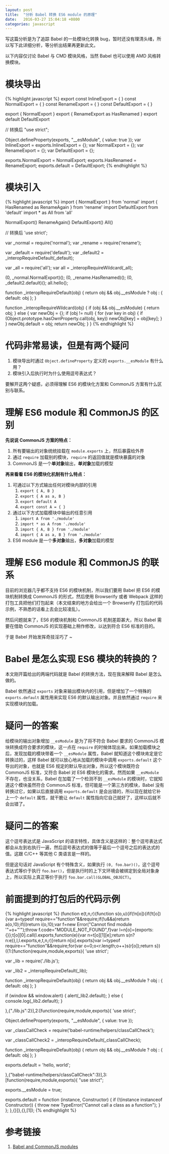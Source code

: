 ```yaml
---
layout: post
title:  "分析 Babel 转换 ES6 module 的原理"
date:   2016-03-27 15:04:18 +0800
categories: javascript
---
```


写这篇分析是为了追踪 Babel 的一处模块化转换 bug，暂时还没有理清头绪，所以写下此详细分析，等分析出结果再更新此文。

以下内容仅讨论 Babel 与 CMD 模块风格，当然 Babel 也可以使用 AMD 风格转换模块。

# 模块导出

{% highlight javascript %}
export const InlineExport = { }
const NormalExport = { }
const RenameExport = { }
const DefaultExport = { }

export { NormalExport }
export { RenameExport as HasRenamed }
export default DefaultExport

// 转换后
"use strict";

Object.defineProperty(exports, "__esModule", {
  value: true
});
var InlineExport = exports.InlineExport = {};
var NormalExport = {};
var RenameExport = {};
var DefaultExport = {};

exports.NormalExport = NormalExport;
exports.HasRenamed = RenameExport;
exports.default = DefaultExport;
{% endhighlight %}

# 模块引入

{% highlight javascript %}
import { NormalExport } from 'normal'
import { HasRenamed as RenameAgain } from 'rename'
import DefaultExport from 'default'
import * as All from 'all'

NormalExport()
RenameAgain()
DefaultExport()
All()

// 转换后
'use strict';

var _normal = require('normal');
var _rename = require('rename');

var _default = require('default');
var _default2 = _interopRequireDefault(_default);

var _all = require('all');
var all = _interopRequireWildcard(_all);

(0, _normal.NormalExport)();
(0, _rename.HasRenamed)();
(0, _default2.default)();
all.hello();

function _interopRequireDefault(obj) {
  return obj && obj.__esModule
    ? obj
    : { default: obj };
}

function _interopRequireWildcard(obj) {
  if (obj && obj.__esModule) {
    return obj;
  } else {
    var newObj = {};
    if (obj != null) {
      for (var key in obj) {
        if (Object.prototype.hasOwnProperty.call(obj, key))
          newObj[key] = obj[key];
      }
    }
    newObj.default = obj;
    return newObj;
  }
}
{% endhighlight %}

# 代码非常易读，但是有两个疑问

1. 模块导出时通过 `Object.defineProperty` 定义的 `exports.__esModule` 有什么用？
2. 模块引入后执行时为什么使用逗号表达式？

要解开这两个疑惑，必须得理解 ES6 的模块化方案和 CommonJS 方案有什么区别与联系。

# 理解 ES6 module 和 CommonJS 的区别

**先说说 CommonJS 方案的特点：**

1. 所有要输出的对象统统挂载在 `module.exports` 上，然后暴露给外界
2. 通过 `require` 加载别的模块，`require` 的返回值就是模块暴露的对象
3. CommonJS 是一个**单对象**输出，**单对象**加载的模型

**再来看看 ES6 的模块化机制有什么特点：**

1. 可通过以下方式输出任何对模块内部的引用
    1. `export { A, B }`
    2. `export { A as a, B }`
    3. `export default A`
    4. `export const A = { }`
2. 通过以下方式加载模块中输出的任意引用
    1. `import A from './module'`
    2. `import * as A from './module'`
    3. `import { A, B } from './module'`
    4. `import { A as a, B } from './module'`
3. ES6 module 是一个**多对象**输出，**多对象**加载的模型

# 理解 ES6 module 和 CommonJS 的联系

目前的浏览器几乎都不支持 ES6 的模块机制，所以我们要用 Babel 把 ES6 的模块机制转换成 CommonJS 的形式，然后使用 Browserify 或者 Webpack 这样的打包工具把他们打包起来（本文结束的地方会给出一个 Browserify 打包后的代码示例，不熟悉的话看上去会比较凌乱）。

然后问题就来了，ES6 的模块机制和 CommonJS 机制差距甚大，所以 Babel 需要在借助 CommonJS 的实现基础上稍作修改，以达到符合 ES6 标准的目的。

于是 Babel 开始发挥奇技淫巧了 ~

# Babel 是怎么实现 ES6 模块的转换的？

本文刚开篇给出的两端代码就是 Babel 的转换方法，现在我来解释 Babel 是怎么做的。

Babel 依然通过 `exports` 对象来输出模块内的引用，但是增加了一个特殊的 `exports.default` 属性用来实现 ES6 的默认输出对象。并且依然通过 `require` 来实现模块的加载。

# 疑问一的答案

给模块的输出对象增加 `__esModule` 是为了将不符合 Babel 要求的 CommonJS 模块转换成符合要求的模块，这一点在 `require` 的时候体现出来。如果加载模块之后，发现加载的模块带着一个 `__esModule` 属性，Babel 就知道这个模块肯定是它转换过的，这样 Babel 就可以放心地从加载的模块中调用 `exports.default` 这个导出的对象，也就是 ES6 规定的默认导出对象，所以这个模块既符合 CommonJS 标准，又符合 Babel 对 ES6 模块化的需求。然而如果 `__esModule` 不存在，也没关系，Babel 在加载了一个检测不到 `__esModule` 的模块时，它就知道这个模块虽然符合 CommonJS 标准，但可能是一个第三方的模块，Babel 没有转换过它，如果以后直接调用 `exports.default` 是会出错的，所以现在就给它补上一个 `default` 属性，就干脆让 `default` 属性指向它自己就好了，这样以后就不会出错了。

# 疑问二的答案

这个逗号表达式是 JavaScript 的语言特性，具体含义是这样的：整个逗号表达式都会从左到右执行一遍，然后逗号表达式的值等于最后一个逗号之后的表达式的值。这跟 C/C++ 等其他 C 类语言是一样的。

但是这句话对 JavaScript 有个特殊含义，如果执行 `(0, foo.bar)()`，这个逗号表达式等价于执行 `foo.bar()`，但是执行时的上下文环境会被绑定到全局对象身上，所以实际上真正等价于执行 `foo.bar.call(GLOBAL_OBJECT)`。

# 前面提到的打包后的代码示例

{% highlight javascript %}
(function e(t,n,r){function s(o,u){if(!n[o]){if(!t[o]){var a=typeof require=="function"&&require;if(!u&&a)return a(o,!0);if(i)return i(o,!0);var f=new Error("Cannot find module '"+o+"'");throw f.code="MODULE_NOT_FOUND",f}var l=n[o]={exports:{}};t[o][0].call(l.exports,function(e){var n=t[o][1][e];return s(n?n:e)},l,l.exports,e,t,n,r)}return n[o].exports}var i=typeof require=="function"&&require;for(var o=0;o<r.length;o++)s(r[o]);return s})({1:[function(require,module,exports){
'use strict';

var _lib = require('./lib.js');

var _lib2 = _interopRequireDefault(_lib);

function _interopRequireDefault(obj) { return obj && obj.__esModule ? obj : { default: obj }; }

if (window && window.alert) {
    alert(_lib2.default);
} else {
    console.log(_lib2.default);
}

},{"./lib.js":2}],2:[function(require,module,exports){
'use strict';

Object.defineProperty(exports, "__esModule", {
  value: true
});

var _classCallCheck = require('babel-runtime/helpers/classCallCheck');

var _classCallCheck2 = _interopRequireDefault(_classCallCheck);

function _interopRequireDefault(obj) { return obj && obj.__esModule ? obj : { default: obj }; }

exports.default = 'hello, world';

},{"babel-runtime/helpers/classCallCheck":3}],3:[function(require,module,exports){
"use strict";

exports.__esModule = true;

exports.default = function (instance, Constructor) {
  if (!(instance instanceof Constructor)) {
    throw new TypeError("Cannot call a class as a function");
  }
};
},{}]},{},[1]);
{% endhighlight %}

# 参考链接

1. [Babel and CommonJS modules](http://www.2ality.com/2015/12/babel-commonjs.html)
